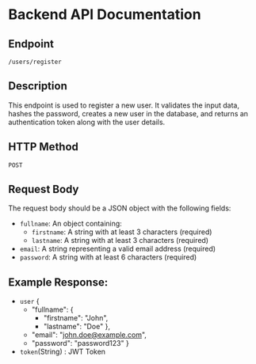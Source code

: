 # Backend API Documentation

## Endpoint
`/users/register`

## Description
This endpoint is used to register a new user. It validates the input data, hashes the password, creates a new user in the database, and returns an authentication token along with the user details.

## HTTP Method 
`POST`

## Request Body
The request body should be a JSON object with the following fields:
- `fullname`: An object containing:
  - `firstname`: A string with at least 3 characters (required)
  - `lastname`: A string with at least 3 characters (required)
- `email`: A string representing a valid email address (required)
- `password`: A string with at least 6 characters (required)

## Example Response:
- `user`
    {
    - "fullname": {
      - "firstname": "John",
      - "lastname": "Doe"
      },
    - "email": "john.doe@example.com",
    - "password": "password123"
    }
- `token`(String) : JWT Token